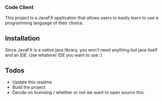 ### Code Client

This project is a JavaFX application that allows users to easily learn to use a programming language of their choice.

## Installation

Since JavaFX is a native java library, you won't need anything but java itself and an IDE. Use whatever IDE you want to use :)

## Todos

* Update this readme
* Build the project
* Decide on licensing / whether or not we want to open source this.
